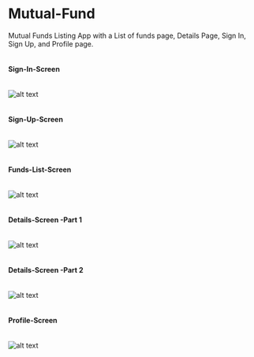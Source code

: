 # Mutual-Fund
Mutual Funds Listing App with a List of funds page, Details Page, Sign In, Sign Up, and Profile page.<br /><br /><br />
**Sign-In-Screen**<br /><br /><br />
![alt text](https://github.com/nnainsukha/Mutual-Fund/blob/edufund/assets/signin.png)<br /><br /><br />
**Sign-Up-Screen**<br /><br /><br />
![alt text](https://github.com/nnainsukha/Mutual-Fund/blob/edufund/assets/singnup.png)<br /><br /><br />
**Funds-List-Screen**<br /><br /><br />
![alt text](https://github.com/nnainsukha/Mutual-Fund/blob/edufund/assets/Fundslist.png)<br /><br /><br />
**Details-Screen -Part 1**<br /><br /><br />
![alt text](https://github.com/nnainsukha/Mutual-Fund/blob/edufund/assets/details1.png)<br /><br /><br />
**Details-Screen -Part 2**<br /><br /><br />
![alt text](https://github.com/nnainsukha/Mutual-Fund/blob/edufund/assets/details2.png)<br /><br /><br />
**Profile-Screen**<br /><br /><br />
![alt text](https://github.com/nnainsukha/Mutual-Fund/blob/edufund/assets/profile.png)<br /><br /><br />
